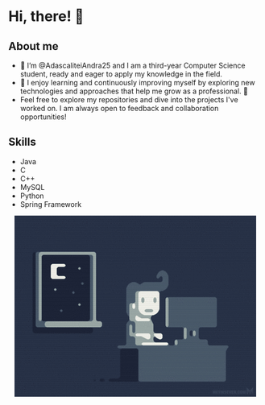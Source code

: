 # Hi, there! 👋

## About me
- 👋 I’m @AdascaliteiAndra25 and I am a third-year Computer Science student, ready and eager to apply my knowledge in the field. 
- 👀 I enjoy learning and continuously improving myself by exploring new technologies and approaches that help me grow as a professional. 🌱
- Feel free to explore my repositories and dive into the projects I've worked on. I am always open to feedback and collaboration opportunities! 

## Skills
- Java
- C
- C++ 
- MySQL 
- Python
- Spring Framework


<p align="center">
  <img src="https://github.com/AdascaliteiAndra25/AdascaliteiAndra25/blob/main/coding.gif" alt="Animation">
</p>

<!---
AdascaliteiAndra25/AdascaliteiAndra25 is a ✨ special ✨ repository because its `README.md` (this file) appears on your GitHub profile.
You can click the Preview link to take a look at your changes.
--->
